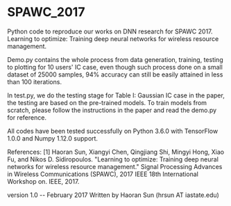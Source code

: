 # SPAWC_2017
Python code to reproduce our works on DNN research for SPAWC 2017.
Learning to optimize: Training deep neural networks for wireless resource management.

Demo.py contains the whole process from data generation, training, testing to plotting for 10 users' IC case, even though such process done on a small dataset of 25000 samples, 94% accuracy can still be easily attained in less than 100 iterations.

In test.py, we do the testing stage for Table I: Gaussian IC case in the paper, the testing are based on the pre-trained models. To train models from scratch, please follow the instructions in the paper and read the demo.py for reference.

All codes have been tested successfully on Python 3.6.0 with TensorFlow 1.0.0 and Numpy 1.12.0 support.

References: 
[1] Haoran Sun, Xiangyi Chen, Qingjiang Shi, Mingyi Hong, Xiao Fu, and Nikos D. Sidiropoulos. "Learning to optimize: Training deep neural networks for wireless resource management." Signal Processing Advances in Wireless Communications (SPAWC), 2017 IEEE 18th International Workshop on. IEEE, 2017.

version 1.0 -- February 2017 
Written by Haoran Sun (hrsun AT iastate.edu)
